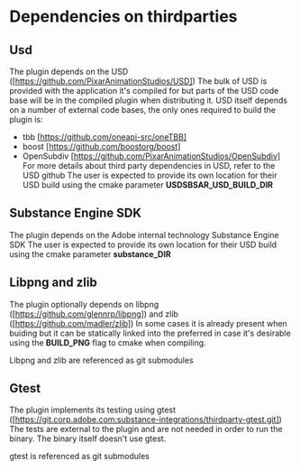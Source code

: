 # Dependencies on thirdparties

## Usd 
The plugin depends on the USD ([https://github.com/PixarAnimationStudios/USD]) 
The bulk of USD is provided with the application it's compiled for but parts of the USD code
base will be in the compiled plugin when distributing it.
USD itself depends on a number of external code bases, the only ones required to build the plugin is:
* tbb [https://github.com/oneapi-src/oneTBB]
* boost [https://github.com/boostorg/boost]
* OpenSubdiv [https://github.com/PixarAnimationStudios/OpenSubdiv]
For more details about third party dependencies in USD, refer to the USD github
The user is expected to provide its own location for their USD build using the cmake parameter **USDSBSAR_USD_BUILD_DIR**

## Substance Engine SDK
The plugin depends on the Adobe internal technology Substance Engine SDK
The user is expected to provide its own location for their USD build using the cmake parameter **substance_DIR**

## Libpng and zlib
The plugin optionally depends on libpng ([https://github.com/glennrp/libpng]) and zlib ([https://github.com/madler/zlib])
In some cases it is already present when buiding but it can be statically linked into the preferred
in case it's desirable using the **BUILD_PNG** flag to cmake when compiling.

Libpng and zlib are referenced as git submodules

## Gtest
The plugin implements its testing using gtest ([https://git.corp.adobe.com:substance-integrations/thirdparty-gtest.git])
The tests are external to the plugin and are not needed in order to run the binary. The binary itself doesn't use gtest.

gtest is referenced as git submodules

